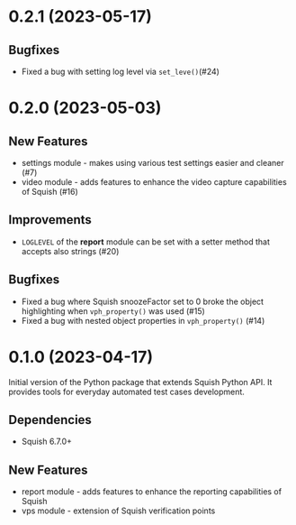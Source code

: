# 0.2.1 (2023-05-17)
## Bugfixes
- Fixed a bug with setting log level via `set_leve()`(#24)

# 0.2.0 (2023-05-03)
## New Features
- settings module - makes using various test settings easier and cleaner (#7)
- video module - adds features to enhance the video capture capabilities of Squish (#16)
## Improvements
- `LOGLEVEL` of the **report** module can be set with a setter method that accepts also strings (#20)
## Bugfixes
- Fixed a bug where Squish snoozeFactor set to 0 broke the object highlighting when `vph_property()` was used (#15)
- Fixed a bug with nested object properties in `vph_property()` (#14)

# 0.1.0 (2023-04-17)
Initial version of the Python package that extends Squish Python API. It provides tools for everyday automated test cases development.
## Dependencies
- Squish 6.7.0+
## New Features
- report module - adds features to enhance the reporting capabilities of Squish
- vps module - extension of Squish verification points
